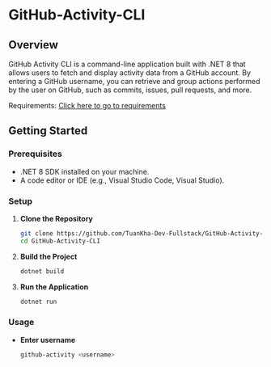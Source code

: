 # GitHub-Activity-CLI

## Overview

GitHub Activity CLI is a command-line application built with .NET 8 that allows users to fetch and display activity data from a GitHub account. By entering a GitHub username, you can retrieve and group actions performed by the user on GitHub, such as commits, issues, pull requests, and more.

Requirements: [Click here to go to requirements](https://roadmap.sh/projects/github-user-activity)

## Getting Started

### Prerequisites

- .NET 8 SDK installed on your machine.
- A code editor or IDE (e.g., Visual Studio Code, Visual Studio).

### Setup

1. **Clone the Repository**

   ```bash
   git clone https://github.com/TuanKha-Dev-Fullstack/GitHub-Activity-CLI.git
   cd GitHub-Activity-CLI
   ```

2. **Build the Project**

    ```bash
    dotnet build
    ```
    
3. **Run the Application**

    ```bash
    dotnet run
    ```

### Usage

- **Enter username**

  ```bash
  github-activity <username>
  ```

